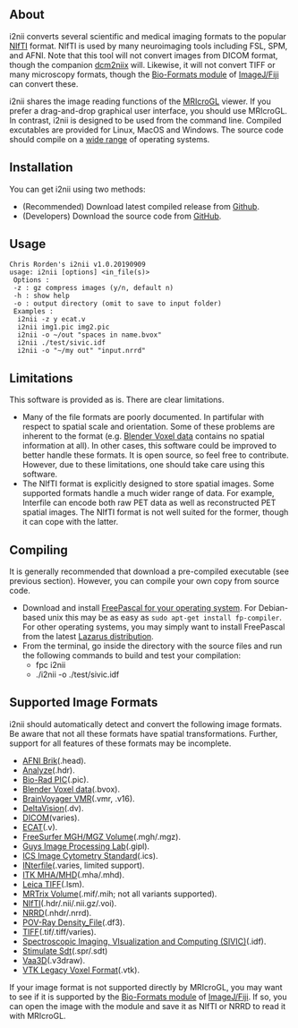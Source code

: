 ## About

i2nii converts several scientific and medical imaging formats to the popular [NIfTI](https://nifti.nimh.nih.gov/nifti-1) format. NIfTI is used by many neuroimaging tools including FSL, SPM, and AFNI. Note that this tool will not convert images from DICOM format, though the companion [dcm2niix](https://github.com/rordenlab/dcm2niix) will. Likewise, it will not convert TIFF or many microscopy formats, though the [Bio-Formats module](https://docs.openmicroscopy.org/bio-formats/5.9.2/supported-formats.html) of [ImageJ/Fiji](https://fiji.sc) can convert these.

i2nii shares the image reading functions of the [MRIcroGL](https://www.nitrc.org/plugins/mwiki/index.php/mricrogl:MainPage) viewer. If you prefer a drag-and-drop graphical user interface, you should use MRIcroGL. In contrast, i2nii is designed to be used from the command line. Compiled excutables are provided for Linux, MacOS and Windows. The source code should compile on a [wide range](https://www.freepascal.org/download.html) of operating systems. 

## Installation

You can get i2nii using two methods:

 - (Recommended) Download latest compiled release from [Github](https://github.com/rordenlab/i2nii/releases).
 - (Developers) Download the source code from [GitHub](https://github.com/rordenlab/i2nii).

## Usage


```
Chris Rorden's i2nii v1.0.20190909
usage: i2nii [options] <in_file(s)>
 Options :
 -z : gz compress images (y/n, default n)
 -h : show help
 -o : output directory (omit to save to input folder)
 Examples :
  i2nii -z y ecat.v
  i2nii img1.pic img2.pic
  i2nii -o ~/out "spaces in name.bvox"
  i2nii ./test/sivic.idf
  i2nii -o "~/my out" "input.nrrd"
```  

## Limitations

This software is provided as is. There are clear limitations.

 - Many of the file formats are poorly documented. In partifular with respect to spatial scale and orientation. Some of these problems are inherent to the format (e.g. [Blender Voxel data](http://pythology.blogspot.com/2014/08/you-can-do-cool-stuff-with-manual.html) contains no spatial information at all). In other cases, this software could be improved to better handle these formats. It is open source, so feel free to contribute. However, due to these limitations, one should take care using this software.
 - The NIfTI format is explicitly designed to store spatial images. Some supported formats handle a much wider range of data. For example, Interfile can encode both raw PET data as well as reconstructed PET spatial images. The NIfTI format is not well suited for the former, though it can cope with the latter.

## Compiling

It is generally recommended that download a pre-compiled executable (see previous section). However, you can compile your own copy from source code.

 - Download and install [FreePascal for your operating system](https://www.freepascal.org/download.html). For Debian-based unix this may be as easy as `sudo apt-get install fp-compiler`. For other operating systems, you may simply want to install FreePascal from the latest [Lazarus distribution](https://sourceforge.net/projects/lazarus/files/).
 - From the terminal, go inside the directory with the source files and run the following commands to build and test your compilation:
   * fpc i2nii
   * ./i2nii -o ./test/sivic.idf
 

## Supported Image Formats

i2nii should automatically detect and convert the following image formats. Be aware that not all these formats have spatial transformations. Further, support for all features of these formats may be incomplete.

 - [AFNI Brik](https://afni.nimh.nih.gov/pub/dist/doc/program_help/README.attributes.html)(.head).
 - [Analyze](http://imaging.mrc-cbu.cam.ac.uk/imaging/FormatAnalyze)(.hdr).
 - [Bio-Rad PIC](https://docs.openmicroscopy.org/bio-formats/5.8.2/formats/bio-rad-pic.html)(.pic).
 - [Blender Voxel data](http://pythology.blogspot.com/2014/08/you-can-do-cool-stuff-with-manual.html)(.bvox).
 - [BrainVoyager VMR](https://support.brainvoyager.com/brainvoyager/automation-development/84-file-formats/343-developer-guide-2-6-the-format-of-vmr-files)(.vmr, .v16).
 - [DeltaVision](https://docs.openmicroscopy.org/bio-formats/5.8.2/formats/deltavision.html)(.dv).
 - [DICOM](http://people.cas.sc.edu/rorden/dicom/index.html)(varies).
 - [ECAT](http://nipy.org/nibabel/reference/nibabel.ecat.html)(.v).
 - [FreeSurfer MGH/MGZ Volume](https://surfer.nmr.mgh.harvard.edu/fswiki/FsTutorial/MghFormat)(.mgh/.mgz).
 - [Guys Image Processing Lab](http://rview.colin-studholme.net/rview/rv9manual/fileform.html#GIPL)(.gipl).
 - [ICS Image Cytometry Standard](https://onlinelibrary.wiley.com/doi/epdf/10.1002/cyto.990110502)(.ics).
 - [INterfile](https://www.ncbi.nlm.nih.gov/pubmed/2616095)(.varies, limited support).
 - [ITK MHA/MHD](https://itk.org/Wiki/MetaIO/Documentation)(.mha/.mhd).
 - [Leica TIFF](https://en.wikipedia.org/wiki/TIFF)(.lsm).
 - [MRTrix Volume](https://mrtrix.readthedocs.io/en/latest/getting_started/image_data.html)(.mif/.mih; not all variants supported).
 - [NIfTI](https://brainder.org/2012/09/23/the-nifti-file-format/)(.hdr/.nii/.nii.gz/.voi).
 - [NRRD](http://teem.sourceforge.net/nrrd/format.html)(.nhdr/.nrrd).
 - [POV-Ray Density_File](https://www.povray.org/documentation/view/3.6.1/374/)(.df3).
 - [TIFF](https://en.wikipedia.org/wiki/TIFF)(.tif/.tiff/varies).
 - [Spectroscopic Imaging, VIsualization and Computing (SIVIC)](https://radiology.ucsf.edu/research/labs/nelson#accordion-software)(.idf).
 - [Stimulate Sdt](https://www.cmrr.umn.edu/stimulate/stimUsersGuide/node57.html)(.spr/.sdt)
 - [Vaa3D](https://github.com/Vaa3D)(.v3draw).
 - [VTK Legacy Voxel Format](https://www.vtk.org/wp-content/uploads/2015/04/file-formats.pdf)(.vtk).

If your image format is not supported directly by MRIcroGL, you may want to see if it is supported by the [Bio-Formats module](https://docs.openmicroscopy.org/bio-formats/5.9.2/supported-formats.html) of [ImageJ/Fiji](https://fiji.sc). If so, you can open the image with the module and save it as NIfTI or NRRD to read it with MRIcroGL.

